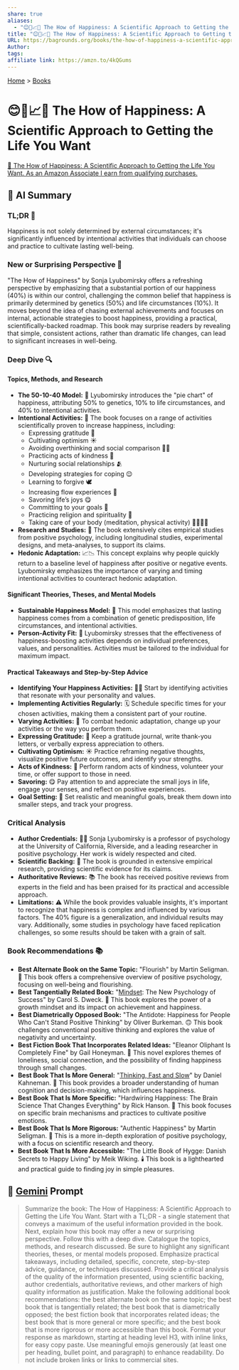 ```yaml
---
share: true
aliases:
  - "😊🧠📈🎯 The How of Happiness: A Scientific Approach to Getting the Life You Want"
title: "😊🧠📈🎯 The How of Happiness: A Scientific Approach to Getting the Life You Want"
URL: https://bagrounds.org/books/the-how-of-happiness-a-scientific-approach-to-getting-the-life-you-want
Author: 
tags: 
affiliate link: https://amzn.to/4kQGums
---
```

[Home](../index.md) > [Books](./index.md)  
# 😊🧠📈🎯 The How of Happiness: A Scientific Approach to Getting the Life You Want  
[🛒 The How of Happiness: A Scientific Approach to Getting the Life You Want. As an Amazon Associate I earn from qualifying purchases.](https://amzn.to/4kQGums)  
  
## 🤖 AI Summary  
### TL;DR 🌟  
Happiness is not solely determined by external circumstances; it's significantly influenced by intentional activities that individuals can choose and practice to cultivate lasting well-being.  
  
### New or Surprising Perspective 🤔  
"The How of Happiness" by Sonja Lyubomirsky offers a refreshing perspective by emphasizing that a substantial portion of our happiness (40%) is within our control, challenging the common belief that happiness is primarily determined by genetics (50%) and life circumstances (10%). It moves beyond the idea of chasing external achievements and focuses on internal, actionable strategies to boost happiness, providing a practical, scientifically-backed roadmap. This book may surprise readers by revealing that simple, consistent actions, rather than dramatic life changes, can lead to significant increases in well-being.  
  
### Deep Dive 🔍  
#### Topics, Methods, and Research  
* **The 50-10-40 Model:** 🧬 Lyubomirsky introduces the "pie chart" of happiness, attributing 50% to genetics, 10% to life circumstances, and 40% to intentional activities.  
* **Intentional Activities:** 🎯 The book focuses on a range of activities scientifically proven to increase happiness, including:  
    * Expressing gratitude 📝  
    * Cultivating optimism ☀️  
    * Avoiding overthinking and social comparison 🚫💭  
    * Practicing acts of kindness 🤝  
    * Nurturing social relationships 🫂  
    * Developing strategies for coping 😌  
    * Learning to forgive 🕊️  
    * Increasing flow experiences 🌊  
    * Savoring life’s joys 😋  
    * Committing to your goals 🎯  
    * Practicing religion and spirituality 🙏  
    * Taking care of your body (meditation, physical activity) 🧘‍♀️🏃‍♀️  
* **Research and Studies:** 🔬 The book extensively cites empirical studies from positive psychology, including longitudinal studies, experimental designs, and meta-analyses, to support its claims.  
* **Hedonic Adaptation:** 📈📉 This concept explains why people quickly return to a baseline level of happiness after positive or negative events. Lyubomirsky emphasizes the importance of varying and timing intentional activities to counteract hedonic adaptation.  
  
#### Significant Theories, Theses, and Mental Models  
* **Sustainable Happiness Model:** 🌈 This model emphasizes that lasting happiness comes from a combination of genetic predisposition, life circumstances, and intentional activities.  
* **Person-Activity Fit:** 🧩 Lyubomirsky stresses that the effectiveness of happiness-boosting activities depends on individual preferences, values, and personalities. Activities must be tailored to the individual for maximum impact.  
  
#### Practical Takeaways and Step-by-Step Advice  
* **Identifying Your Happiness Activities:** 🙋‍♀️ Start by identifying activities that resonate with your personality and values.  
* **Implementing Activities Regularly:** 🗓️ Schedule specific times for your chosen activities, making them a consistent part of your routine.  
* **Varying Activities:** 🔄 To combat hedonic adaptation, change up your activities or the way you perform them.  
* **Expressing Gratitude:** 🙏 Keep a gratitude journal, write thank-you letters, or verbally express appreciation to others.  
* **Cultivating Optimism:** ☀️ Practice reframing negative thoughts, visualize positive future outcomes, and identify your strengths.  
* **Acts of Kindness:** 🤝 Perform random acts of kindness, volunteer your time, or offer support to those in need.  
* **Savoring:** 😋 Pay attention to and appreciate the small joys in life, engage your senses, and reflect on positive experiences.  
* **Goal Setting:** 🎯 Set realistic and meaningful goals, break them down into smaller steps, and track your progress.  
  
### Critical Analysis  
* **Author Credentials:** 👩‍🏫 Sonja Lyubomirsky is a professor of psychology at the University of California, Riverside, and a leading researcher in positive psychology. Her work is widely respected and cited.  
* **Scientific Backing:** 🧪 The book is grounded in extensive empirical research, providing scientific evidence for its claims.  
* **Authoritative Reviews:** 📚 The book has received positive reviews from experts in the field and has been praised for its practical and accessible approach.  
* **Limitations:** ⚠️ While the book provides valuable insights, it's important to recognize that happiness is complex and influenced by various factors. The 40% figure is a generalization, and individual results may vary. Additionally, some studies in psychology have faced replication challenges, so some results should be taken with a grain of salt.  
  
### Book Recommendations 📚  
* **Best Alternate Book on the Same Topic:** "Flourish" by Martin Seligman. 🌸 This book offers a comprehensive overview of positive psychology, focusing on well-being and flourishing.  
* **Best Tangentially Related Book:** "[Mindset](./mindset.md): The New Psychology of Success" by Carol S. Dweck. 🧠 This book explores the power of a growth mindset and its impact on achievement and happiness.  
* **Best Diametrically Opposed Book:** "The Antidote: Happiness for People Who Can't Stand Positive Thinking" by Oliver Burkeman. 🙃 This book challenges conventional positive thinking and explores the value of negativity and uncertainty.  
* **Best Fiction Book That Incorporates Related Ideas:** "Eleanor Oliphant Is Completely Fine" by Gail Honeyman. 📖 This novel explores themes of loneliness, social connection, and the possibility of finding happiness through small changes.  
* **Best Book That Is More General:** "[Thinking, Fast and Slow](./thinking-fast-and-slow.md)" by Daniel Kahneman. 🧠 This book provides a broader understanding of human cognition and decision-making, which influences happiness.  
* **Best Book That Is More Specific:** "Hardwiring Happiness: The Brain Science That Changes Everything" by Rick Hanson. 🧠 This book focuses on specific brain mechanisms and practices to cultivate positive emotions.  
* **Best Book That Is More Rigorous:** "Authentic Happiness" by Martin Seligman. 🔬 This is a more in-depth exploration of positive psychology, with a focus on scientific research and theory.  
* **Best Book That Is More Accessible:** "The Little Book of Hygge: Danish Secrets to Happy Living" by Meik Wiking. 🕯️ This book is a lighthearted and practical guide to finding joy in simple pleasures.  
  
## 💬 [Gemini](https://gemini.google.com) Prompt  
> Summarize the book: The How of Happiness: A Scientific Approach to Getting the Life You Want. Start with a TL;DR - a single statement that conveys a maximum of the useful information provided in the book. Next, explain how this book may offer a new or surprising perspective. Follow this with a deep dive. Catalogue the topics, methods, and research discussed. Be sure to highlight any significant theories, theses, or mental models proposed. Emphasize practical takeaways, including detailed, specific, concrete, step-by-step advice, guidance, or techniques discussed. Provide a critical analysis of the quality of the information presented, using scientific backing, author credentials, authoritative reviews, and other markers of high quality information as justification. Make the following additional book recommendations: the best alternate book on the same topic; the best book that is tangentially related; the best book that is diametrically opposed; the best fiction book that incorporates related ideas; the best book that is more general or more specific; and the best book that is more rigorous or more accessible than this book. Format your response as markdown, starting at heading level H3, with inline links, for easy copy paste. Use meaningful emojis generously (at least one per heading, bullet point, and paragraph) to enhance readability. Do not include broken links or links to commercial sites.